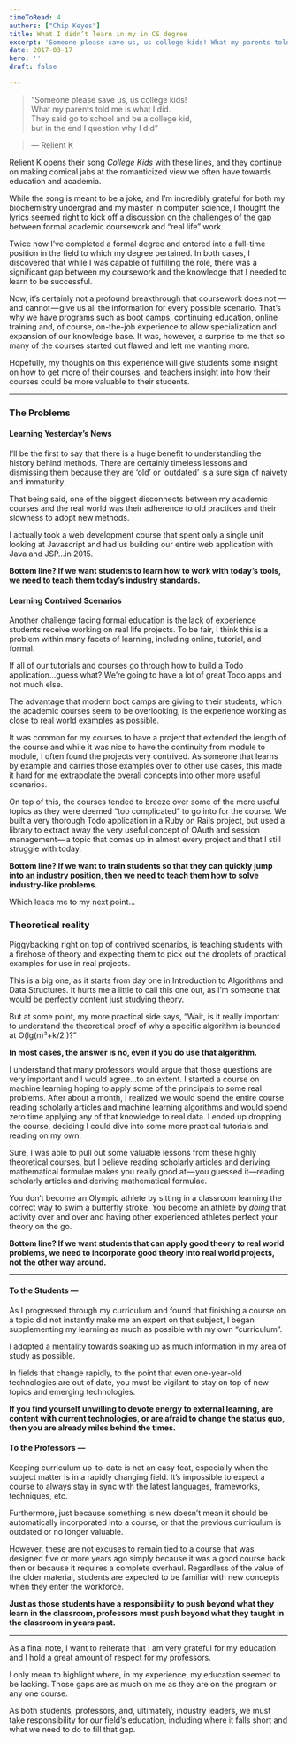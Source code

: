 ```yaml
---
timeToRead: 4
authors: ["Chip Keyes"]
title: What I didn’t learn in my in CS degree
excerpt: 'Someone please save us, us college kids! What my parents told me is what I did. They said go to school and be a college kid, but in the...'
date: 2017-03-17
hero: ''
draft: false

---
```

> “Someone please save us, us college kids!  
> What my parents told me is what I did.  
> They said go to school and be a college kid,  
> but in the end I question why I did”

> — Relient K

Relient K opens their song _College Kids_ with these lines, and they continue on making comical jabs at the romanticized view we often have towards education and academia.

While the song is meant to be a joke, and I’m incredibly grateful for both my biochemistry undergrad and my master in computer science, I thought the lyrics seemed right to kick off a discussion on the challenges of the gap between formal academic coursework and “real life” work.

Twice now I’ve completed a formal degree and entered into a full-time position in the field to which my degree pertained. In both cases, I discovered that while I was capable of fulfilling the role, there was a significant gap between my coursework and the knowledge that I needed to learn to be successful.

Now, it’s certainly not a profound breakthrough that coursework does not —and cannot — give us all the information for every possible scenario. That’s why we have programs such as boot camps, continuing education, online training and, of course, on-the-job experience to allow specialization and expansion of our knowledge base. It was, however, a surprise to me that so many of the courses started out flawed and left me wanting more.

Hopefully, my thoughts on this experience will give students some insight on how to get more of their courses, and teachers insight into how their courses could be more valuable to their students.

* * *
### The Problems

#### Learning Yesterday’s News

I’ll be the first to say that there is a huge benefit to understanding the history behind methods. There are certainly timeless lessons and dismissing them because they are ‘old’ or ‘outdated’ is a sure sign of naivety and immaturity.

That being said, one of the biggest disconnects between my academic courses and the real world was their adherence to old practices and their slowness to adopt new methods.

I actually took a web development course that spent only a single unit looking at Javascript and had us building our entire web application with Java and JSP…in 2015.

**Bottom line? If we want students to learn how to work with today’s tools, we need to teach them today’s industry standards.**

#### Learning Contrived Scenarios

Another challenge facing formal education is the lack of experience students receive working on real life projects. To be fair, I think this is a problem within many facets of learning, including online, tutorial, and formal.

If all of our tutorials and courses go through how to build a Todo application…guess what? We’re going to have a lot of great Todo apps and not much else.

The advantage that modern boot camps are giving to their students, which the academic courses seem to be overlooking, is the experience working as close to real world examples as possible.

It was common for my courses to have a project that extended the length of the course and while it was nice to have the continuity from module to module, I often found the projects very contrived. As someone that learns by example and carries those examples over to other use cases, this made it hard for me extrapolate the overall concepts into other more useful scenarios.

On top of this, the courses tended to breeze over some of the more useful topics as they were deemed “too complicated” to go into for the course. We built a very thorough Todo application in a Ruby on Rails project, but used a library to extract away the very useful concept of OAuth and session management — a topic that comes up in almost every project and that I still struggle with today.

**Bottom line? If we want to train students so that they can quickly jump into an industry position, then we need to teach them how to solve industry-like problems.**

Which leads me to my next point…

### Theoretical reality

Piggybacking right on top of contrived scenarios, is teaching students with a firehose of theory and expecting them to pick out the droplets of practical examples for use in real projects.

This is a big one, as it starts from day one in Introduction to Algorithms and Data Structures. It hurts me a little to call this one out, as I’m someone that would be perfectly content just studying theory.

But at some point, my more practical side says, “Wait, is it really important to understand the theoretical proof of why a specific algorithm is bounded at O(lg(n)²+k/2 )?”

**In most cases, the answer is no, even if you do use that algorithm.**

I understand that many professors would argue that those questions are very important and I would agree…to an extent. I started a course on machine learning hoping to apply some of the principals to some real problems. After about a month, I realized we would spend the entire course reading scholarly articles and machine learning algorithms and would spend zero time applying any of that knowledge to real data. I ended up dropping the course, deciding I could dive into some more practical tutorials and reading on my own.

Sure, I was able to pull out some valuable lessons from these highly theoretical courses, but I believe reading scholarly articles and deriving mathematical formulae makes you really good at — you guessed it—reading scholarly articles and deriving mathematical formulae.

You don’t become an Olympic athlete by sitting in a classroom learning the correct way to swim a butterfly stroke. You become an athlete by _doing_ that activity over and over and having other experienced athletes perfect your theory on the go.

**Bottom line? If we want students that can apply good theory to real world problems, we need to incorporate good theory into real world projects, not the other way around.**

* * *

#### To the Students —

As I progressed through my curriculum and found that finishing a course on a topic did not instantly make me an expert on that subject, I began supplementing my learning as much as possible with my own “curriculum”.

I adopted a mentality towards soaking up as much information in my area of study as possible.

In fields that change rapidly, to the point that even one-year-old technologies are out of date, you must be vigilant to stay on top of new topics and emerging technologies.

**If you find yourself unwilling to devote energy to external learning, are content with current technologies, or are afraid to change the status quo, then you are already miles behind the times.**

#### To the Professors —

Keeping curriculum up-to-date is not an easy feat, especially when the subject matter is in a rapidly changing field. It’s impossible to expect a course to always stay in sync with the latest languages, frameworks, techniques, etc.

Furthermore, just because something is new doesn’t mean it should be automatically incorporated into a course, or that the previous curriculum is outdated or no longer valuable.

However, these are not excuses to remain tied to a course that was designed five or more years ago simply because it was a good course back then or because it requires a complete overhaul. Regardless of the value of the older material, students are expected to be familiar with new concepts when they enter the workforce.

**Just as those students have a responsibility to push beyond what they learn in the classroom, professors must push beyond what they taught in the classroom in years past.**

* * *

As a final note, I want to reiterate that I am very grateful for my education and I hold a great amount of respect for my professors.

I only mean to highlight where, in my experience, my education seemed to be lacking. Those gaps are as much on me as they are on the program or any one course.

As both students, professors, and, ultimately, industry leaders, we must take responsibility for our field’s education, including where it falls short and what we need to do to fill that gap.
